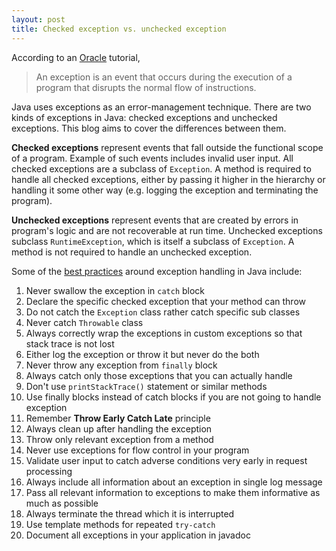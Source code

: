 ```yaml
---
layout: post
title: Checked exception vs. unchecked exception
---
```


According to an [Oracle](https://docs.oracle.com/javase/tutorial/essential/exceptions/) tutorial,
> An exception is an event that occurs during the execution of a program that disrupts the normal flow of instructions.
 
Java uses exceptions as an error-management technique.  There are two kinds of exceptions in Java: checked exceptions and unchecked exceptions. This blog aims to cover the differences between them.
 
**Checked exceptions** represent events that fall outside the functional scope of a program. Example of such events includes invalid user input. All checked exceptions are a subclass of `Exception`. A method is required to handle all checked exceptions, either by passing it higher in the hierarchy or handling it some other way (e.g. logging the exception and terminating the program).
 
**Unchecked exceptions** represent events that are created by errors in program's logic and are not recoverable at run time. Unchecked exceptions subclass `RuntimeException`, which is itself a subclass of `Exception`. A method is not required to handle an unchecked exception.
 
Some of the [best practices](http://howtodoinjava.com/2013/04/04/java-exception-handling-best-practices/) around exception handling in Java include:

1. Never swallow the exception in `catch` block
2. Declare the specific checked exception that your method can throw
3. Do not catch the `Exception` class rather catch specific sub classes
4. Never catch `Throwable` class
5. Always correctly wrap the exceptions in custom exceptions so that stack trace is not lost
6. Either log the exception or throw it but never do the both
7. Never throw any exception from `finally` block
8. Always catch only those exceptions that you can actually handle
9. Don't use `printStackTrace()` statement or similar methods
10. Use finally blocks instead of catch blocks if you are not going to handle exception
11. Remember **Throw Early Catch Late** principle
12. Always clean up after handling the exception
13. Throw only relevant exception from a method
14. Never use exceptions for flow control in your program
15. Validate user input to catch adverse conditions very early in request processing
16. Always include all information about an exception in single log message
17. Pass all relevant information to exceptions to make them informative as much as possible
18. Always terminate the thread which it is interrupted
19. Use template methods for repeated `try-catch`
20. Document all exceptions in your application in javadoc
